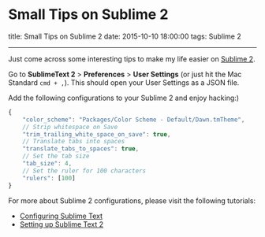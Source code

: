 # Small Tips on Sublime 2

title: Small Tips on Sublime 2
date: 2015-10-10 18:00:00
tags: Sublime 2

---

Just come across some interesting tips to make my life easier on [Sublime 2](http://www.sublimetext.com/2).

Go to **SublimeText 2** > **Preferences** > **User Settings** (or just hit the Mac Standard `cmd + ,`). This should open your User Settings as a JSON file.

<!--more-->

Add the following configurations to your Sublime 2 and enjoy hacking:)

``` javascript
{
    "color_scheme": "Packages/Color Scheme - Default/Dawn.tmTheme",
    // Strip whitespace on Save
    "trim_trailing_white_space_on_save": true,
    // Translate tabs into spaces
    "translate_tabs_to_spaces": true,
    // Set the tab size
    "tab_size": 4,
    // Set the ruler for 100 characters
    "rulers": [100]
}
```

For more about Sublime 2 configurations, please visit the following tutorials:
- [Configuring Sublime Text](http://www.granneman.com/webdev/editors/sublime-text/configuring-sublime-text/)
- [Setting up Sublime Text 2](http://blog.alexmaccaw.com/sublime-text)